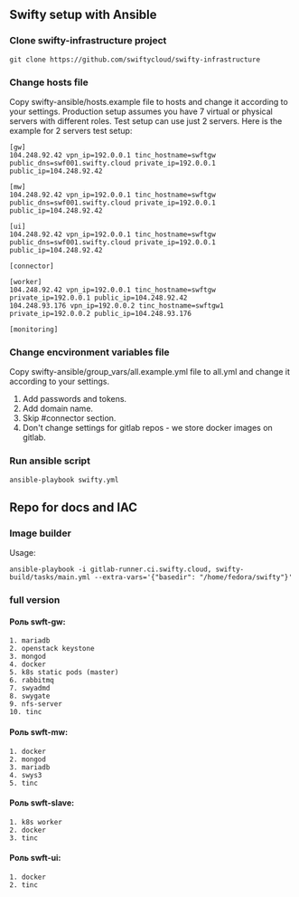 ## Swifty setup with Ansible

### Clone swifty-infrastructure project
```
git clone https://github.com/swiftycloud/swifty-infrastructure
```

### Change hosts file
Copy swifty-ansible/hosts.example file to hosts and change it according to your settings. Production setup assumes you have 7 virtual or physical servers with different roles. Test setup can use just 2 servers. Here is the example for 2 servers test setup:
```
[gw]
104.248.92.42 vpn_ip=192.0.0.1 tinc_hostname=swftgw public_dns=swf001.swifty.cloud private_ip=192.0.0.1 public_ip=104.248.92.42

[mw]
104.248.92.42 vpn_ip=192.0.0.1 tinc_hostname=swftgw public_dns=swf001.swifty.cloud private_ip=192.0.0.1 public_ip=104.248.92.42

[ui]
104.248.92.42 vpn_ip=192.0.0.1 tinc_hostname=swftgw public_dns=swf001.swifty.cloud private_ip=192.0.0.1 public_ip=104.248.92.42

[connector]

[worker]
104.248.92.42 vpn_ip=192.0.0.1 tinc_hostname=swftgw private_ip=192.0.0.1 public_ip=104.248.92.42
104.248.93.176 vpn_ip=192.0.0.2 tinc_hostname=swftgw1 private_ip=192.0.0.2 public_ip=104.248.93.176

[monitoring]
```

### Change encvironment variables file
Copy swifty-ansible/group_vars/all.example.yml file to all.yml and change it according to your settings. 
1. Add passwords and tokens.
2. Add domain name.
3. Skip #connector section.
4. Don't change settings for gitlab repos - we store docker images on gitlab.

### Run ansible script
```
ansible-playbook swifty.yml
```

## Repo for docs and IAC 

### Image builder ###

Usage:

```
ansible-playbook -i gitlab-runner.ci.swifty.cloud, swifty-build/tasks/main.yml --extra-vars='{"basedir": "/home/fedora/swifty"}'
```

### full version

#### Роль swft-gw:

```
1. mariadb
2. openstack keystone
3. mongod
4. docker
5. k8s static pods (master)
6. rabbitmq
7. swyadmd
8. swygate
9. nfs-server
10. tinc
```
#### Роль swft-mw:
```
1. docker
2. mongod
3. mariadb
4. swys3
5. tinc
```

#### Роль swft-slave:
```
1. k8s worker
2. docker
3. tinc
```
#### Роль swft-ui:
```
1. docker
2. tinc
```

